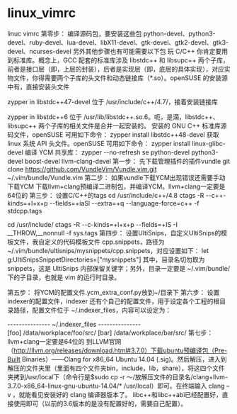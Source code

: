# linux_vimrc
linuc vimrc
第零步：
编译源码包，要安装这些包
python-devel、python3-devel、ruby-devel、lua-devel、libX11-devel、gtk-devel、gtk2-devel、gtk3-devel、ncurses-devel
另外其他步骤也有可能需要以下包
玩 C/C++ 你肯定要用到标准库。概念上，GCC 配套的标准库涉及 libstdc++ 和 libsupc++ 两个子库，前者是接口层（即，上层的封装），后者是实现层（即，底层的具体实现），对应实物文件，你得需要两个子库的头文件和动态链接库（*.so）。openSUSE 的安装源中有，直接安装头文件

zypper in libstdc++47-devel
位于 /usr/include/c++/4.7/，接着安装链接库

zypper in libstdc++6
位于 /usr/lib/libstdc++.so.6。呃，是滴，libstdc++、libsupc++ 两个子库的相关文件是合并一起安装的。
安装的 GNU C++ 标准库源码文件，openSUSE 可用如下命令：
zypper install libstdc++48-devel
获取 linux 系统 API 头文件。openSUSE 可用如下命令：
zypper install linux-glibc-devel
编译 YCM 共享库：
zypper --no-refresh se python-devel python3-devel boost-devel llvm-clang-devel
第一步：
先下载管理插件的插件vundle
git clone https://github.com/VundleVim/Vundle.vim.git ~/.vim/bundle/Vundle.vim
第二步：
如果vundle下载YCM出现错误还需要手动下载YCM
下载llvm+clang预编译二进制包，并编译YCM。llvm+clang一定要是64位的
第三步：
设置C/C++的tags
cd /usr/include/c++/4.8
ctags -R --c++-kinds=+l+x+p --fields=+iaSl --extra=+q --language-force=c++ -f stdcpp.tags

cd /usr/include/
ctags -R --c-kinds=+l+x+p --fields=+lS -I __THROW,__nonnull -f sys.tags
第四步：
设置UltiSnips，自定义UltiSnips的模板文件，我自定义的代码模板文件 cpp.snippets，路径为 ~/.vim/bundle/ultisnips/mysnippets/cpp.snippets，对应设置如下： let g:UltiSnipsSnippetDirectories=["mysnippets"] 其中，目录名切勿取为 snippets，这是 UltiSnips 内部保留关键字；另外，目录一定要是 ~/.vim/bundle/ 下的子目录，也就是 vim 的运行时目录。

第五步：
将YCM的配置文件.ycm_extra_conf.py放到~/目录下
第六步：
设置indexer的配置文件，indexer 还有个自己的配置文件，用于设定各个工程的根目录路径，配置文件位于 ~/.indexer_files，内容可以设定为：

--------------- ~/.indexer_files ---------------  
[foo] 
/data/workplace/foo/src/
[bar] 
/data/workplace/bar/src/
第七步：
llvm+clang一定要是64位的
到LLVM官网（http://llvm.org/releases/download.html#3.7.0）下载ubuntu预编译包（Pre-Built Binaries）——Clang for x86_64 Ubuntu 14.04 (.sig)。然后解压，进入到解压的文件夹里（里面有四个文件夹bin，include，lib，share），将这四个文件夹拷到/usr/local下（命令行是$sudo cp -r ～/放解压文件的目录名/clang+llvm-3.7.0-x86_64-linux-gnu-ubuntu-14.04/* /usr/local）即可。在终端输入 clang –v ，就能看见安装好的 clang 编译器版本了。 libc++和libc++abi已经配置好，直接使用即可（以前的3.6版本的是没有配置好的，需要自己配置）。

